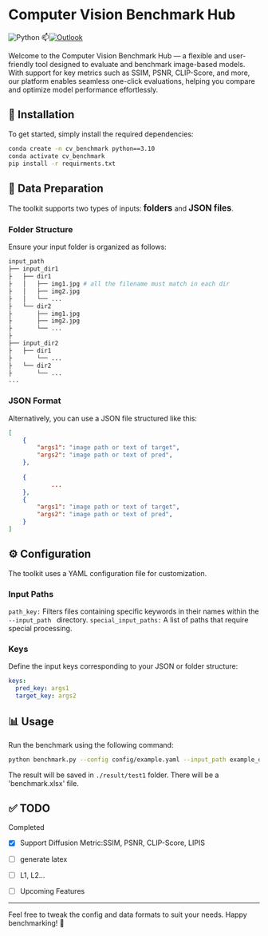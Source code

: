 # Computer Vision Benchmark Hub
![Python](https://img.shields.io/badge/python-3670A0?style=for-the-badge&logo=python&logoColor=ffdd54)  📫[![Outlook](https://img.shields.io/badge/Microsoft_Outlook-0078D4?style=for-the-badge&logo=microsoft-outlook&logoColor=white)](mailto:jiangzj453@outlook.com)

Welcome to the Computer Vision Benchmark Hub — a flexible and user-friendly tool designed to evaluate and benchmark image-based models.  With support for key metrics such as SSIM, PSNR, CLIP-Score, and more, our platform enables seamless one-click evaluations, helping you compare and optimize model performance effortlessly.

## 🚀 Installation
To get started, simply install the required dependencies:
```bash
conda create -n cv_benchmark python==3.10
conda activate cv_benchmark
pip install -r requirments.txt
```

## 📁 Data Preparation
The toolkit supports two types of inputs: <big>**folders**</big> and <big>**JSON files**</big>.

### Folder Structure
Ensure your input folder is organized as follows:
```bash
input_path
├── input_dir1 
├   ├── dir1 
├   │   ├── img1.jpg # all the filename must match in each dir
├   │   ├── img2.jpg 
├   │   └── ...
├   └── dir2 
├       ├── img1.jpg
├       ├── img2.jpg
├       └── ...
├
├── input_dir2 
├   ├── dir1 
├       └── ...
├   └── dir2 
├       └── ...
...
```

### JSON Format
Alternatively, you can use a JSON file structured like this:
```json
[
    {
        "args1": "image path or text of target",
        "args2": "image path or text of pred",
    },
    
    {
            ...
    },
    {
        "args1": "image path or text of target",
        "args2": "image path or text of pred",
    }
]
```
## ⚙️ Configuration
The toolkit uses a YAML configuration file for customization.

### Input Paths
`path_key:` Filters files containing specific keywords in their names within the `--input_path ` directory.
`special_input_paths:` A list of paths that require special processing.

### Keys
Define the input keys corresponding to your JSON or folder structure:
```yaml
keys:
  pred_key: args1
  target_key: args2
```


## 📊 Usage

Run the benchmark using the following command:
```bash
python benchmark.py --config config/example.yaml --input_path example_data --output_path ./result/test1
```
The result will be saved in `./result/test1` folder. There will be a 'benchmark.xlsx' file.



## ✅ TODO

Completed
- [X] Support Diffusion Metric:SSIM, PSNR, CLIP-Score, LIPIS
- [ ] generate latex
- [ ] L1, L2...

- [ ] Upcoming Features

--- 


Feel free to tweak the config and data formats to suit your needs. Happy benchmarking! 🎯
